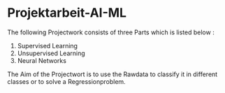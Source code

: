 # Projektarbeit-AI-ML

The following Projectwork consists of three Parts which is listed below :

1. Supervised Learning
2. Unsupervised Learning
3. Neural Networks

The Aim of the Projectwort is to use the Rawdata to classify it in different classes or to solve a Regressionproblem.

